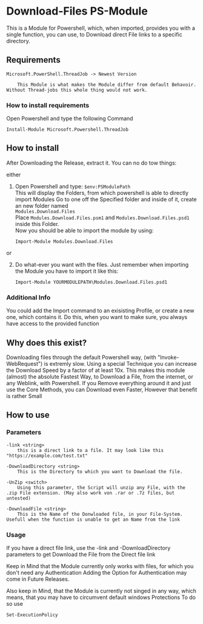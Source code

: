 # Download-Files PS-Module

This is a Module for Powershell, which, when imported, provides you with a single function, you can use, to Download direct File links to a specific directory.

## Requirements

    Microsoft.PowerShell.ThreadJob -> Newest Version
        
        This Module is what makes the Module differ from default Behavoir. Without Thread-jobs this whole thing would not work.

### How to install requirements

Open Powershell and type the following Command

    Install-Module Microsoft.Powershell.ThreadJob


## How to install

After Downloading the Release, extract it.
You can no do tow things:

either
1. Open Powershell and type: `$env:PSModulePath`\
This will display the Folders, from which powershell is able to directly import Modules
Go to one off the Specified folder and inside of it, create an new folder named\
`Modules.Download.Files`\
Place `Modules.Download.Files.psm1` and `Modules.Download.Files.psd1` inside this Folder.\
Now you should be able to import the module by using:

       Import-Module Modules.Download.Files

or

2. Do what-ever you want with the files.
   Just remember when importing the Module you have to import it like this:

       Import-Module YOURMODULEPATH\Modules.Download.Files.psd1


### Additional Info

You could add the Import command to an exisisting Profile, or create a new one, which
contains it.
Do this, when you want to make sure, you always have access to the provided function

## Why does this exist?

Downloading files through the default Powershell way, (with "Invoke-WebRequest") is extremly slow. Using a special Technique you can increase the Download Speed by a factor of at least 10x.
This makes this module (almost) the absolute Fastest Way, to Download a File, from the internet, or any Weblink, with Powershell.
If you Remove everything around it and just use the Core Methods, you can Download even Faster, However that benefit is rather Small

## How to use

### Parameters

    -link <string> 
        this is a direct link to a file. It may look like this "https://example.com/test.txt"

    -DownloadDirectory <string>
        This is the Directory to which you want to Download the file.

    -UnZip <switch>
        Using this parameter, the Script will unzip any File, with the .zip File extension. (May also work von .rar or .7z files, but untested)

    -DownloadFile <string> 
        This is the Name of the Donwloaded file, in your File-System. Usefull when the function is unable to get an Name from the link

### Usage

If you have a direct file link, use the -link and -DownloadDirectory parameters to get Download the File from the Direct file link

Keep in Mind that the Module currently only works with files, for which you don't need any Authentication
Adding the Option for Authentication may come in Future Releases.

Also keep in Mind, that the Module is currently not singed in any way, which means, that you may have to circumvent default windows Protections
To do so use

    Set-ExecutionPolicy

